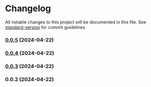 # Changelog

All notable changes to this project will be documented in this file. See [standard-version](https://github.com/conventional-changelog/standard-version) for commit guidelines.

### [0.0.5](https://github.com/Whitomtit/tree-sitter-sml/compare/v0.0.3...v0.0.5) (2024-04-22)

### [0.0.4](https://github.com/Whitomtit/tree-sitter-sml/compare/v0.0.3...v0.0.4) (2024-04-22)

### [0.0.3](https://github.com/Whitomtit/tree-sitter-sml/compare/v0.0.2...v0.0.3) (2024-04-22)

### 0.0.2 (2024-04-22)
